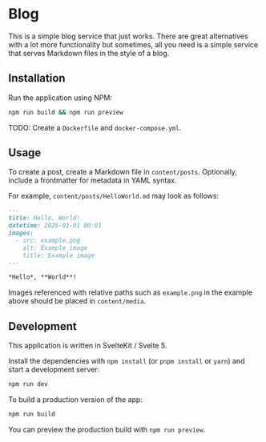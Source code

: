 # Blog

This is a simple blog service that just works.
There are great alternatives with a lot more functionality but sometimes, all you need is a simple service that serves Markdown files in the style of a blog.

## Installation

Run the application using NPM:
```bash
npm run build && npm run preview
```

TODO: Create a `Dockerfile` and `docker-compose.yml`.

## Usage

To create a post, create a Markdown file in `content/posts`.
Optionally, include a frontmatter for metadata in YAML syntax.

For example, `content/posts/HelloWorld.md` may look as follows:
```markdown
---
title: Hello, World!
datetime: 2025-01-01 00:01
images:
  - src: example.png
    alt: Example image
    title: Example image
---

*Hello*, **World**!
```
Images referenced with relative paths such as `example.png` in the example above should be placed in `content/media`.

## Development

This application is written in SvelteKit / Svelte 5.

Install the dependencies with `npm install` (or `pnpm install` or `yarn`) and start a development server:

```bash
npm run dev
```

To build a production version of the app:

```bash
npm run build
```

You can preview the production build with `npm run preview`.
